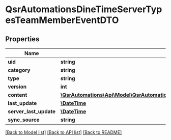 # QsrAutomationsDineTimeServerTypesTeamMemberEventDTO

## Properties
Name | Type | Description | Notes
------------ | ------------- | ------------- | -------------
**uid** | **string** |  | [optional] 
**category** | **string** |  | [optional] 
**type** | **string** |  | [optional] 
**version** | **int** |  | [optional] 
**content** | [**\QsrAutomations\Api\Model\QsrAutomationsDineTimeServerTypesTeamMemberEventContentDTO**](QsrAutomationsDineTimeServerTypesTeamMemberEventContentDTO.md) |  | [optional] 
**last_update** | [**\DateTime**](\DateTime.md) |  | [optional] 
**server_last_update** | [**\DateTime**](\DateTime.md) |  | [optional] 
**sync_source** | **string** |  | [optional] 

[[Back to Model list]](../README.md#documentation-for-models) [[Back to API list]](../README.md#documentation-for-api-endpoints) [[Back to README]](../README.md)


